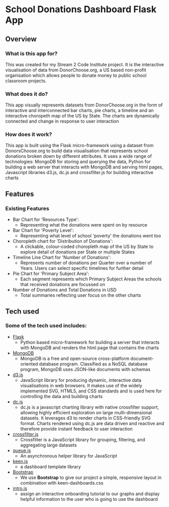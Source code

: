 # School Donations Dashboard Flask App

## Overview

### What is this app for?

This was created for my Stream 2 Code Institute project.  It is the interactive visualisation of data from DonorChoose.org, a US based non-profit organisation which allows people to donate money to public school classroom projects.

### What does it do?

This app visually represents datasets from DonorChoose.org in the form of interactive and interconnected bar charts, pie charts, a timeline and an interactive choropeth map of the US by State.  The charts are dynamically connected and change in response to user interaction

### How does it work?

This app is built using the Flask micro-framework using a dataset from DonorsChoose.org to build data visualisation that represents school donations broken down by different attributes. It uses a wide range of technologies: MongoDB for storing and querying the data, Python for building a web server that interacts with MongoDB and serving html pages, Javascript libraries d3.js, dc.js and crossfilter.js for building interactive charts

## Features

### Existing Features
- Bar Chart for 'Resources Type':
	- Representing what the donations were spent on by resource
- Bar Chart for 'Poverty Level':
	- Representing what level of school 'poverty' the donations went too
- Choropleth chart for 'Distribution of Donations':
	- A clickable, colour-coded choropleth map of the US by State to explore detail of donations per State or multiple States
- Timeline Line Chart for 'Number of Donations':
	- Represents number of donations per Quarter over a number of Years.  Users can select specific timelines for further detail
- Pie Chart for 'Primary Subject Area':
	- Each segment represents which Primary Subject Areas the schools that received donations are focussed on
- Number of Donations and Total Donations in USD
	- Total summaries reflecting user focus on the other charts

## Tech used

### Some of the tech used includes:
- [Flask](http://flask.pocoo.org/)
	- Python based micro-framework for building a server that interacts with MongoDB and renders the html page that contains the charts
- [MongoDB](https://www.mongodb.com/)
	- MongoDB is a free and open-source cross-platform document-oriented database program. Classified as a NoSQL database program, MongoDB uses JSON-like documents with schemas
- [d3.js](https://d3js.org/)
	- JavaScript library for producing dynamic, interactive data visualisations in web browsers. It makes use of the widely implemented SVG, HTML5, and CSS standards and is used here for controlling the data and building charts
- [dc.js](https://dc-js.github.io/dc.js/)
	- dc.js is a javascript charting library with native crossfilter support, allowing highly efficient exploration on large multi-dimensional datasets. It leverages d3 to render charts in CSS-friendly SVG format. Charts rendered using dc.js are data driven and reactive and therefore provide instant feedback to user interaction
- [crossfilter.js](http://square.github.io/crossfilter/)
	- Crossfilter is a JavaScript library for grouping, filtering, and aggregating large datasets
- [queue.js](https://github.com/d3/d3-queue)
	- An asynchronous helper library for JavaScript
- [keen.js](https://github.com/keen)
	- a dashboard template library
- [Bootstrap](http://getbootstrap.com/)
	- We use **Bootstrap** to give our project a simple, responsive layout in combination with keen-dashboards.css
- [intro.js](http://introjs.com/)
	- assign an interactive onboarding tutorial to our graphs and display helpful information to the user who is going to use the dashboard